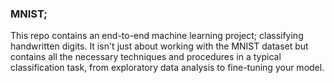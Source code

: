 ### MNIST;
This repo contains an end-to-end machine learning project; classifying handwritten digits.
It isn't just about working with the MNIST dataset but contains all the necessary techniques and procedures in a
typical classification task, from exploratory data analysis to fine-tuning your model. 